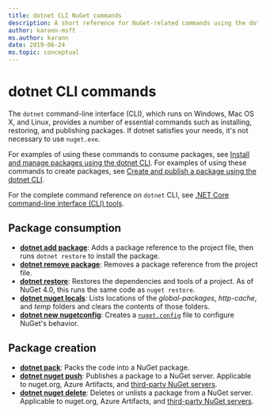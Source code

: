 ```yaml
---
title: dotnet CLI NuGet commands
description: A short reference for NuGet-related commands using the dotnet command-line interface.
author: karann-msft
ms.author: karann
date: 2019-06-24
ms.topic: conceptual
---
```


# dotnet CLI commands

The `dotnet` command-line interface (CLI), which runs on Windows, Mac OS X, and Linux, provides a number of essential commands such as installing, restoring, and publishing packages. If dotnet satisfies your needs, it's not necessary to use `nuget.exe`.

For examples of using these commands to consume packages, see [Install and manage packages using the dotnet CLI](../consume-packages/install-use-packages-dotnet-cli.md). For examples of using these commands to create packages, see [Create and publish a package using the dotnet CLI](../quickstart/create-and-publish-a-package-using-the-dotnet-cli.md).

For the complete command reference on `dotnet` CLI, see [.NET Core command-line interface (CLI) tools](/dotnet/core/tools/?tabs=netcore2x).

## Package consumption

- [**dotnet add package**](/dotnet/core/tools/dotnet-add-package): Adds a package reference to the project file, then runs `dotnet restore` to install the package.
- [**dotnet remove package**](/dotnet/core/tools/dotnet-remove-package): Removes a package reference from the project file.
- [**dotnet restore**](/dotnet/core/tools/dotnet-restore?tabs=netcore2x): Restores the dependencies and tools of a project. As of NuGet 4.0, this runs the same code as `nuget restore`.
- [**dotnet nuget locals**](/dotnet/core/tools/dotnet-nuget-locals): Lists locations of the *global-packages*, *http-cache*, and *temp* folders and clears the contents of those folders.
- [**dotnet new nugetconfig**](/dotnet/core/tools/dotnet-new): Creates a [`nuget.config`](../reference/nuget-config-file.md) file to configure NuGet's behavior.

## Package creation

- [**dotnet pack**](/dotnet/core/tools/dotnet-pack?tabs=netcore2x): Packs the code into a NuGet package.
- [**dotnet nuget push**](/dotnet/core/tools/dotnet-nuget-push): Publishes a package to a NuGet server. Applicable to nuget.org, Azure Artifacts, and [third-party NuGet servers](../hosting-packages/overview.md).
- [**dotnet nuget delete**](/dotnet/core/tools/dotnet-nuget-delete): Deletes or unlists a package from a NuGet server. Applicable to nuget.org, Azure Artifacts, and [third-party NuGet servers](../hosting-packages/overview.md).
